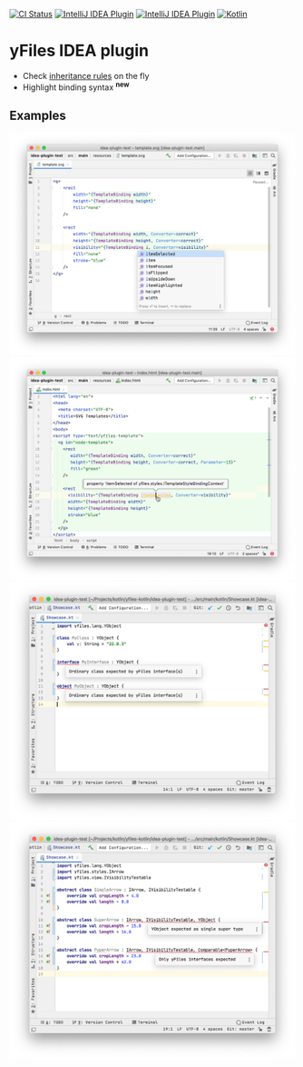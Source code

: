 [![CI Status](https://github.com/turansky/yfiles-kotlin/workflows/idea%20plugin/badge.svg)](https://github.com/turansky/yfiles-kotlin/actions)
[![IntelliJ IDEA Plugin](https://img.shields.io/jetbrains/plugin/v/13384-yfiles?label=plugin&logo=intellij-idea)](https://plugins.jetbrains.com/plugin/13384-yfiles/)
[![IntelliJ IDEA Plugin](https://img.shields.io/jetbrains/plugin/d/13384-yfiles?logo=intellij-idea)](https://plugins.jetbrains.com/plugin/13384-yfiles/)
[![Kotlin](https://img.shields.io/badge/kotlin-1.4.21-blue.svg?logo=kotlin)](http://kotlinlang.org)

# yFiles IDEA plugin
+ Check [inheritance rules](../gradle-plugin) on the fly
+ Highlight binding syntax <sup>**new**</sup>

## Examples
![Example #1](assets/template-binding-autocomplete.png)
![Example #2](assets/template-mime-type-support.png)
![Example #3](assets/class-interface-object.png)
![Example #4](assets/interface-combinations.png)
